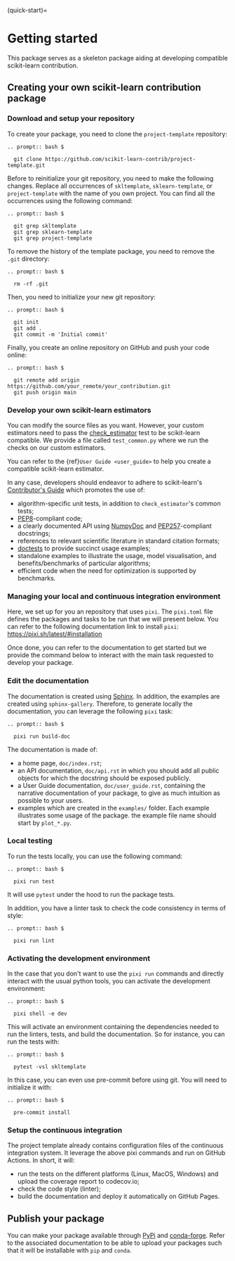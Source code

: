 (quick-start)=

# Getting started

This package serves as a skeleton package aiding at developing compatible
scikit-learn contribution.

## Creating your own scikit-learn contribution package

### Download and setup your repository

To create your package, you need to clone the `project-template` repository:

```{eval-rst}
.. prompt:: bash $

  git clone https://github.com/scikit-learn-contrib/project-template.git
```

Before to reinitialize your git repository, you need to make the following
changes. Replace all occurrences of `skltemplate`, `sklearn-template`, or
`project-template` with the name of you own project. You can find all the
occurrences using the following command:

```{eval-rst}
.. prompt:: bash $

  git grep skltemplate
  git grep sklearn-template
  git grep project-template
```

To remove the history of the template package, you need to remove the `.git`
directory:

```{eval-rst}
.. prompt:: bash $

  rm -rf .git
```

Then, you need to initialize your new git repository:

```{eval-rst}
.. prompt:: bash $

  git init
  git add .
  git commit -m 'Initial commit'
```

Finally, you create an online repository on GitHub and push your code online:

```{eval-rst}
.. prompt:: bash $

  git remote add origin https://github.com/your_remote/your_contribution.git
  git push origin main
```

### Develop your own scikit-learn estimators

You can modify the source files as you want. However, your custom estimators
need to pass the [check_estimator] test to be scikit-learn compatible. We provide a
file called `test_common.py` where we run the checks on our custom estimators.

You can refer to the {ref}`User Guide <user_guide>` to help you create a compatible
scikit-learn estimator.

In any case, developers should endeavor to adhere to scikit-learn's
[Contributor's Guide] which promotes the use of:

- algorithm-specific unit tests, in addition to `check_estimator`'s common
  tests;
- [PEP8]-compliant code;
- a clearly documented API using [NumpyDoc] and [PEP257]-compliant docstrings;
- references to relevant scientific literature in standard citation formats;
- [doctests] to provide succinct usage examples;
- standalone examples to illustrate the usage, model visualisation, and
  benefits/benchmarks of particular algorithms;
- efficient code when the need for optimization is supported by benchmarks.

### Managing your local and continuous integration environment

Here, we set up for you an repository that uses `pixi`. The `pixi.toml` file defines
the packages and tasks to be run that we will present below. You can refer to the
following documentation link to install `pixi`: <https://pixi.sh/latest/#installation>

Once done, you can refer to the documentation to get started but we provide the
command below to interact with the main task requested to develop your package.

### Edit the documentation

The documentation is created using [Sphinx]. In addition, the examples are
created using `sphinx-gallery`. Therefore, to generate locally the
documentation, you can leverage the following `pixi` task:

```{eval-rst}
.. prompt:: bash $

  pixi run build-doc
```

The documentation is made of:

- a home page, `doc/index.rst`;
- an API documentation, `doc/api.rst` in which you should add all public
  objects for which the docstring should be exposed publicly.
- a User Guide documentation, `doc/user_guide.rst`, containing the narrative
  documentation of your package, to give as much intuition as possible to your
  users.
- examples which are created in the `examples/` folder. Each example
  illustrates some usage of the package. the example file name should start by
  `plot_*.py`.

### Local testing

To run the tests locally, you can use the following command:

```{eval-rst}
.. prompt:: bash $

  pixi run test
```

It will use `pytest` under the hood to run the package tests.

In addition, you have a linter task to check the code consistency in terms of style:

```{eval-rst}
.. prompt:: bash $

  pixi run lint
```

### Activating the development environment

In the case that you don't want to use the `pixi run` commands and directly interact
with the usual python tools, you can activate the development environment:

```{eval-rst}
.. prompt:: bash $

  pixi shell -e dev
```

This will activate an environment containing the dependencies needed to run the linters,
tests, and build the documentation. So for instance, you can run the tests with:

```{eval-rst}
.. prompt:: bash $

  pytest -vsl skltemplate
```

In this case, you can even use pre-commit before using git. You will need to initialize
it with:

```{eval-rst}
.. prompt:: bash $

  pre-commit install
```

### Setup the continuous integration

The project template already contains configuration files of the continuous
integration system. It leverage the above pixi commands and run on GitHub Actions.
In short, it will:

- run the tests on the different platforms (Linux, MacOS, Windows) and upload the
  coverage report to codecov.io;
- check the code style (linter);
- build the documentation and deploy it automatically on GitHub Pages.

## Publish your package

You can make your package available through [PyPi] and [conda-forge]. Refer to
the associated documentation to be able to upload your packages such that
it will be installable with `pip` and `conda`.

[check_estimator]: http://scikit-learn.org/stable/modules/generated/sklearn.utils.estimator_checks.check_estimator.html#sklearn.utils.estimator_checks.check_estimator
[conda-forge]: https://conda-forge.org/
[contributor's guide]: http://scikit-learn.org/stable/developers/
[doctests]: https://docs.python.org/3/library/doctest.html
[numpydoc]: https://github.com/numpy/numpydoc
[pep257]: https://www.python.org/dev/peps/pep-0257/
[pep8]: https://www.python.org/dev/peps/pep-0008/
[pypi]: https://packaging.python.org/tutorials/packaging-projects/
[sphinx]: http://www.sphinx-doc.org/en/stable/
